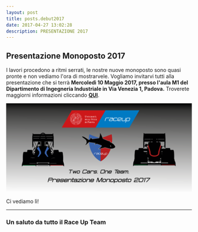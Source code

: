 ```yaml
---
layout: post
title: posts.debut2017
date: 2017-04-27 13:02:28
description: PRESENTAZIONE 2017 
---
```


## Presentazione Monoposto 2017

I lavori procedono a ritmi serrati, le nostre nuove monoposto sono quasi pronte e non vediamo l'ora di mostrarvele.
Vogliamo invitarvi tutti alla presentazione che si terrà **Mercoledì 10 Maggio 2017, presso l'aula M1 del Dipartimento di Ingegneria Industriale in Via Venezia 1, Padova.** Troverete maggiorni informazioni cliccando  [**QUI**](https://www.facebook.com/events/134171767125003/).

<a class="image featured"><img src="/images/posts/2017/04/27/image.png" alt="Car launch"/></a>

Ci vediamo lì!


----------


### Un saluto da tutto il **Race Up Team**
